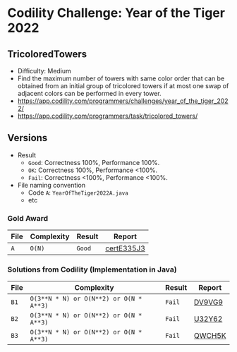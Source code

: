 # Codility Challenge: Year of the Tiger 2022

## TricoloredTowers

- Difficulty: Medium
- Find the maximum number of towers with same color order that can be obtained from an initial group of tricolored towers if at most one swap of adjacent colors can be performed in every tower.
- <https://app.codility.com/programmers/challenges/year_of_the_tiger_2022/>
- <https://app.codility.com/programmers/task/tricolored_towers/>

## Versions

- Result
  - `Good`: Correctness 100%, Performance 100%.
  - `OK`: Correctness 100%, Performance <100%.
  - `Fail`: Correctness <100%, Performance <100%.
- File naming convention
  - Code `A`: `YearOfTheTiger2022A.java`
  - etc

### Gold Award

| File | Complexity | Result | Report                                                                                |
| ---- | ---------- | ------ | ------------------------------------------------------------------------------------- |
| `A`  | `O(N)`     | `Good` | [certE335J3](https://app.codility.com/cert/view/certE335J3-U7Z75MB8ZJA3HNN7/details/) |

### Solutions from Codility (Implementation in Java)

| File | Complexity                              | Result | Report                                                              |
| ---- | --------------------------------------- | ------ | ------------------------------------------------------------------- |
| `B1` | `O(3**N * N) or O(N**2) or O(N * A**3)` | `Fail` | [DV9VG9](https://app.codility.com/demo/results/trainingDV9VG9-F3V/) |
| `B2` | `O(3**N * N) or O(N**2) or O(N * A**3)` | `Fail` | [U32Y62](https://app.codility.com/demo/results/trainingU32Y62-5WX/) |
| `B3` | `O(3**N * N) or O(N**2) or O(N * A**3)` | `Fail` | [QWCH5K](https://app.codility.com/demo/results/trainingQWCH5K-PS6/) |
